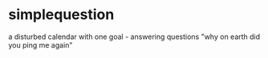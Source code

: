 # simplequestion
a disturbed calendar with one goal - answering questions "why on earth did you ping me again"
